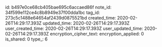 id: b497e0ce68cb405bae695c6accaed86f
note_id: 34f599e112ce4c8b8949e37f00dda1bc
tag_id: 273c5c1488e64654af2439d0875521bd
created_time: 2020-02-26T14:29:17.393Z
updated_time: 2020-02-26T14:29:17.393Z
user_created_time: 2020-02-26T14:29:17.393Z
user_updated_time: 2020-02-26T14:29:17.393Z
encryption_cipher_text: 
encryption_applied: 0
is_shared: 0
type_: 6